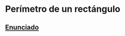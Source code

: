 # Perímetro de un rectángulo

## [Enunciado](https://www.aceptaelreto.com/problem/statement.php?id=155)
